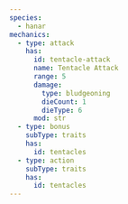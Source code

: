```yaml
---
species:
  - hanar
mechanics:
  - type: attack
    has:
      id: tentacle-attack
      name: Tentacle Attack
      range: 5
      damage:
        type: bludgeoning
        dieCount: 1
        dieType: 6
      mod: str
  - type: bonus
    subType: traits
    has:
      id: tentacles
  - type: action
    subType: traits
    has:
      id: tentacles
---
```

